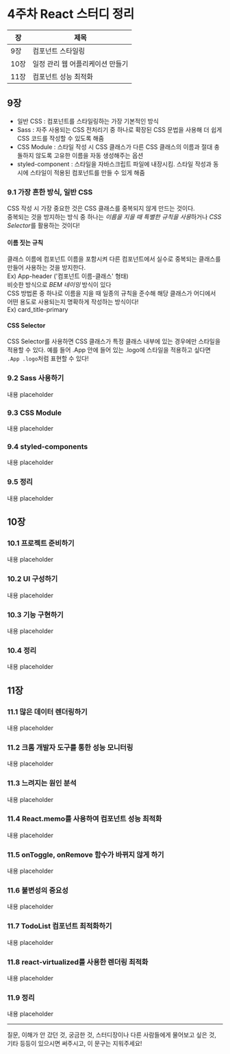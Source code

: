 # 4주차 React 스터디 정리

| 장   | 제목                             |
| ---- | -------------------------------- |
| 9장  | 컴포넌트 스타일링                |
| 10장 | 일정 관리 웹 어플리케이션 만들기 |
| 11장 | 컴포넌트 성능 최적화             |

## 9장

- 일반 CSS : 컴포넌트를 스타일링하는 가장 기본적인 방식
- Sass : 자주 사용되는 CSS 전처리기 중 하나로 확장된 CSS 문법을 사용해 더 쉽게 CSS 코드를 작성할 수 있도록 해줌
- CSS Module : 스타일 작성 시 CSS 클래스가 다른 CSS 클래스의 이름과 절대 충돌하지 않도록 고유한 이름을 자동 생성해주는 옵션
- styled-component : 스타일을 자바스크립트 파일에 내장시킴. 스타일 작성과 동시에 스타일이 적용된 컴포넌트를 만들 수 있게 해줌

### 9.1 가장 흔한 방식, 일반 CSS

CSS 작성 시 가장 중요한 것은 CSS 클래스를 중복되지 않게 만드는 것이다.<br/>
중복되는 것을 방지하는 방식 중 하나는 *이름을 지을 때 특별한 규칙을 사용*하거나 *CSS Selector*를 활용하는 것이다!

#### 이름 짓는 규칙

클래스 이름에 컴포넌트 이름을 포함시켜 다른 컴포넌트에서 실수로 중복되는 클래스를 만들어 사용하는 것을 방지한다.<br/>
Ex) App-header ('컴포넌트 이름-클래스' 형태)<br/>
비슷한 방식으로 *BEM 네이밍* 방식이 있다<br/>
CSS 방법론 중 하나로 이름을 지을 때 일종의 규칙을 준수해 해당 클래스가 어디에서 어떤 용도로 사용되는지 명확하게 작성하는 방식이다! <br/>
Ex) card_title-primary

#### CSS Selector

CSS Selector를 사용하면 CSS 클래스가 특정 클래스 내부에 있는 경우에만 스타일을 적용할 수 있다.
예를 들어 .App 안에 들어 있는 .logo에 스타일을 적용하고 싶다면 `.App .logo`처럼 표현할 수 있다! 

### 9.2 Sass 사용하기

내용 placeholder

### 9.3 CSS Module

내용 placeholder

### 9.4 styled-components

내용 placeholder

### 9.5 정리

내용 placeholder

## 10장

### 10.1 프로젝트 준비하기

내용 placeholder

### 10.2 UI 구성하기

내용 placeholder

### 10.3 기능 구현하기

내용 placeholder

### 10.4 정리

내용 placeholder

## 11장

### 11.1 많은 데이터 렌더링하기

내용 placeholder

### 11.2 크롬 개발자 도구를 통한 성능 모니터링

내용 placeholder

### 11.3 느려지는 원인 분석

내용 placeholder

### 11.4 React.memo를 사용하여 컴포넌트 성능 최적화

내용 placeholder

### 11.5 onToggle, onRemove 함수가 바뀌지 않게 하기

내용 placeholder

### 11.6 불변성의 중요성

내용 placeholder

### 11.7 TodoList 컴포넌트 최적화하기

내용 placeholder

### 11.8 react-virtualized를 사용한 렌더링 최적화

내용 placeholder

### 11.9 정리

내용 placeholder

------

질문, 이해가 안 갔던 것, 궁금한 것, 스터디장이나 다른 사람들에게 물어보고 싶은 것, 기타 등등이 있으시면 써주시고, 이 문구는 지워주세요!